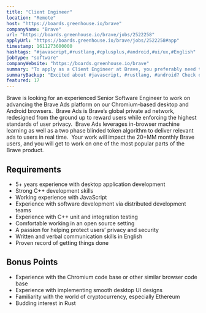 ```yaml
---
title: "Client Engineer"
location: "Remote"
host: "https://boards.greenhouse.io/brave"
companyName: "Brave"
url: "https://boards.greenhouse.io/brave/jobs/2522258"
applyUrl: "https://boards.greenhouse.io/brave/jobs/2522258#app"
timestamp: 1611273600000
hashtags: "#javascript,#rustlang,#cplusplus,#android,#ui/ux,#English"
jobType: "software"
companyWebsite: "https://boards.greenhouse.io/brave"
summary: "To apply as a Client Engineer at Brave, you preferably need to have 5+ years experience with desktop application development."
summaryBackup: "Excited about #javascript, #rustlang, #android? Check out this job post!"
featured: 17
---
```


Brave is looking for an experienced Senior Software Engineer to work on advancing the Brave Ads platform on our Chromium­-based desktop and Android browsers.  Brave Ads is Brave’s global private ad network, redesigned from the ground up to reward users while enforcing the highest standards of user privacy.  Brave Ads leverages in-browser machine learning as well as a two phase blinded token algorithm to deliver relevant ads to users in real time.  Your work will impact the 20+MM monthly Brave users, and you will get to work on one of the most popular parts of the Brave product.

## Requirements

*   5+ years experience with desktop application development
*   Strong C++ development skills
*   Working experience with JavaScript
*   Experience with software development via distributed development teams
*   Experience with C++ unit and integration testing
*   Comfortable working in an open source setting
*   A passion for helping protect users’ privacy and security
*   Written and verbal communication skills in English
*   Proven record of getting things done

##  Bonus Points

*   Experience with the Chromium code base or other similar browser code base
*   Experience with implementing smooth desktop UI designs
*   Familiarity with the world of cryptocurrency, especially Ethereum
*   Budding interest in Rust
